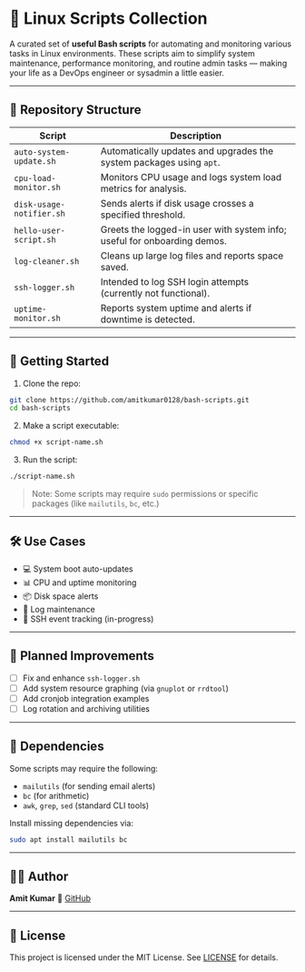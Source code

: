 # 🐧 Linux Scripts Collection

A curated set of **useful Bash scripts** for automating and monitoring various tasks in Linux environments. These scripts aim to simplify system maintenance, performance monitoring, and routine admin tasks — making your life as a DevOps engineer or sysadmin a little easier.

---

## 📁 Repository Structure

| Script                   | Description                                                              |
| ------------------------ | ------------------------------------------------------------------------ |
| `auto-system-update.sh`  | Automatically updates and upgrades the system packages using `apt`.      |
| `cpu-load-monitor.sh`    | Monitors CPU usage and logs system load metrics for analysis.            |
| `disk-usage-notifier.sh` | Sends alerts if disk usage crosses a specified threshold.                |
| `hello-user-script.sh`   | Greets the logged-in user with system info; useful for onboarding demos. |
| `log-cleaner.sh`         | Cleans up large log files and reports space saved.                       |
| `ssh-logger.sh`          | Intended to log SSH login attempts (currently not functional).           |
| `uptime-monitor.sh`      | Reports system uptime and alerts if downtime is detected.                |

---

## 🚀 Getting Started

1. Clone the repo:

```bash
git clone https://github.com/amitkumar0128/bash-scripts.git
cd bash-scripts
```

2. Make a script executable:

```bash
chmod +x script-name.sh
```

3. Run the script:

```bash
./script-name.sh
```

> Note: Some scripts may require `sudo` permissions or specific packages (like `mailutils`, `bc`, etc.)

---

## 🛠️ Use Cases

* 💻 System boot auto-updates
* 📊 CPU and uptime monitoring
* 📦 Disk space alerts
* 🧹 Log maintenance
* 🔐 SSH event tracking (in-progress)

---

## 📌 Planned Improvements

* [ ] Fix and enhance `ssh-logger.sh`
* [ ] Add system resource graphing (via `gnuplot` or `rrdtool`)
* [ ] Add cronjob integration examples
* [ ] Log rotation and archiving utilities

---

## 🧪 Dependencies

Some scripts may require the following:

* `mailutils` (for sending email alerts)
* `bc` (for arithmetic)
* `awk`, `grep`, `sed` (standard CLI tools)

Install missing dependencies via:

```bash
sudo apt install mailutils bc
```

---

## 🧑‍💻 Author

**Amit Kumar**
🔗 [GitHub](https://github.com/amitkumar0128)

---

## 📄 License

This project is licensed under the MIT License. See [LICENSE](./LICENSE) for details.
